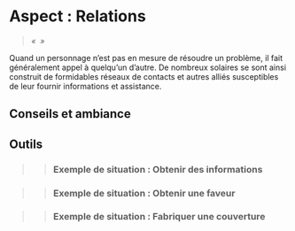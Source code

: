 # Aspect : Relations
> *«  »*
>
> 

Quand un personnage n’est pas en mesure de résoudre un problème, il fait généralement appel à quelqu’un d’autre. De nombreux solaires se sont ainsi construit de formidables réseaux de contacts et autres alliés susceptibles de leur fournir informations et assistance.

## Conseils et ambiance
## Outils

>> ### Exemple de situation : Obtenir des informations
>> 

>> ### Exemple de situation : Obtenir une faveur
>> 

>> ### Exemple de situation : Fabriquer une couverture
>> 